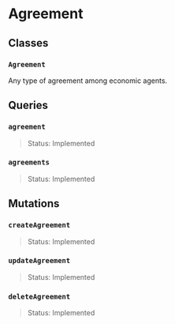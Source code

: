 # Agreement

## Classes

### `Agreement`

Any type of agreement among economic agents.

## Queries

### `agreement`
> Status: Implemented

### `agreements`
> Status: Implemented

## Mutations

### `createAgreement`

> Status: Implemented

### `updateAgreement`

> Status: Implemented

### `deleteAgreement`

> Status: Implemented

